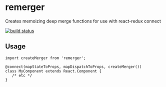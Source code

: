 remerger
============================
Creates memoizing deep merge functions for use with react-redux connect

[![build status](https://secure.travis-ci.org/frankwallis/remerger.png?branch=master)](http://travis-ci.org/frankwallis/remerger)

## Usage ##
```
import createMerger from 'remerger';

@connect(mapStateToProps, mapDispatchToProps, createMerger())
class MyComponent extends React.Component {
   /* etc */  
}
```